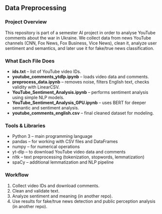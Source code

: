 ## Data Preprocessing

### Project Overview

This repository is part of a semester AI project in order to analyse YouTube comments about the war in Ukraine.
We collect data from news YouTube channels (CNN, Fox News, Fox Business, Vice News), clean it, analyze user sentiment and semantics, and later use it for fake/true news classification.

### What Each File Does
- **ids.txt** – list of YouTube video IDs.
- **youtube_comments_ytdlp.ipynb** – loads video data and comments.
- **preprocess_data.ipynb** – removes noise, filters English text, checks validity with LinearCSV.
- **YouTube_Sentiment_Analysis.ipynb** – performs sentiment analysis using simple NLP models.
- **YouTube_Sentiment_Analysis_GPU.ipynb** – uses BERT for deeper semantic and sentiment analysis.
- **youtube_comments_english.csv** – final cleaned dataset for modeling.

### Tools & Libraries

- Python 3 – main programming language
- pandas – for working with CSV files and DataFrames
- numpy – for numerical operations
- yt-dlp – to download YouTube video data and comments
- nltk – text preprocessing (tokenization, stopwords, lemmatization)
- spaCy – additional lemmatization and NLP pipeline

### Workflow
1. Collect video IDs and download comments.
2. Clean and validate text.
3. Analyze sentiment and meaning (in another repo).
4. Use results for fake/true news detection and public perception analysis (in another repo).

